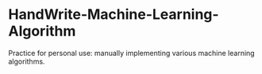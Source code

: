 # HandWrite-Machine-Learning-Algorithm
Practice for personal use: manually implementing various machine learning algorithms.
